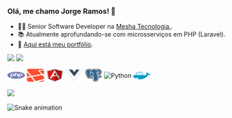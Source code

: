 ### Olá, me chamo Jorge Ramos! 👋

- :man_technologist: Senior Software Developer na <a href="https://www.somosmesha.com/" target="_blank">Mesha Tecnologia.</a>.    
- :books: Atualmente aprofundando-se com microsserviços em PHP (Laravel).
- :blue_book: <a href="https://jorgeramos-dev.github.io" target="_blank">Aqui está meu portfólio</a>.

<a href="https://www.linkedin.com/in/jorge-ramos777/" target="_blank"><img src="https://img.shields.io/badge/-LinkedIn-%230077B5?style=for-the-badge&logo=linkedin&logoColor=white" target="_blank"></a> 
<a href = "mailto:dev-jorgeramos@gmail.com"><img src="https://img.shields.io/badge/-Gmail-%23333?style=for-the-badge&logo=gmail&logoColor=white" target="_blank"></a>
<div style="display: inline_block">
  <img align="center" alt="php" height="30" width="40" src="https://github.com/devicons/devicon/blob/master/icons/php/php-plain.svg">
  <img align="center" alt="laravel" height="30" width="40" src="https://github.com/devicons/devicon/blob/master/icons/laravel/laravel-plain.svg">
  <img align="center" alt="Angular" height="30" width="40" src="https://raw.githubusercontent.com/devicons/devicon/master/icons/angularjs/angularjs-original.svg"> 
  <img align="center" alt="vuejs" height="30" width="40" src="https://github.com/devicons/devicon/blob/master/icons/vuejs/vuejs-plain.svg">
  <img align="center" alt="Postgre" height="30" width="40" src="https://raw.githubusercontent.com/devicons/devicon/master/icons/postgresql/postgresql-original.svg">
  <img align="center" alt="Python" height="30" width="40" src="https://cdn.jsdelivr.net/gh/devicons/devicon/icons/python/python-original.svg">
  <img align="center" alt="docker" height="30" width="40" src="https://github.com/devicons/devicon/blob/master/icons/docker/docker-plain.svg">
</div>
<br>
<img height="180em" src="https://github-readme-stats.vercel.app/api/top-langs/?username=jorgeramos-dev&layout=compact&langs_count=7&theme=dracula"/>

 ![Snake animation](https://github.com/jorgeramos-dev/jorgeramos-dev/blob/output/github-contribution-grid-snake.svg)
